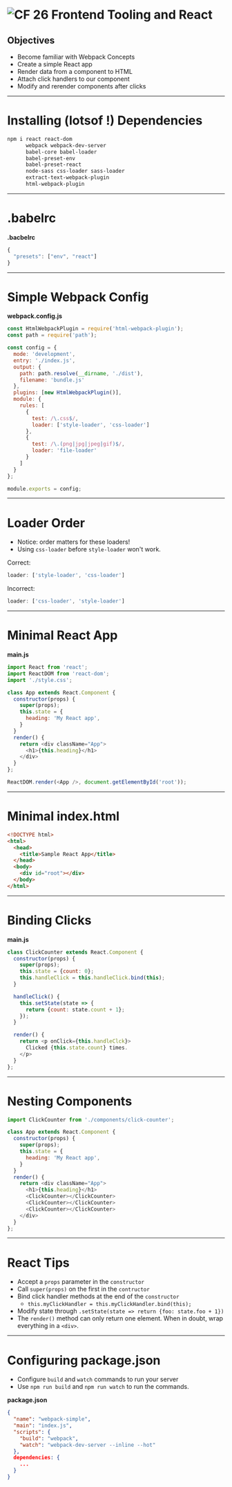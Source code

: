 # ![CF](http://i.imgur.com/7v5ASc8.png) 26 Frontend Tooling and React

## Objectives
* Become familiar with Webpack Concepts
* Create a simple React app
* Render data from a component to HTML
* Attach click handlers to our component
* Modify and rerender components after clicks

---
# Installing (lotsof !) Dependencies

```bash
npm i react react-dom
      webpack webpack-dev-server
      babel-core babel-loader
      babel-preset-env
      babel-preset-react
      node-sass css-loader sass-loader
      extract-text-webpack-plugin
      html-webpack-plugin
```

---
# .babelrc

**.bacbelrc**
```js
{
  "presets": ["env", "react"]
}
```

---
# Simple Webpack Config

**webpack.config.js**
```js
const HtmlWebpackPlugin = require('html-webpack-plugin');
const path = require('path');

const config = {
  mode: 'development',
  entry: './index.js',
  output: {
    path: path.resolve(__dirname, './dist'),
    filename: 'bundle.js'
  },
  plugins: [new HtmlWebpackPlugin()],
  module: {
    rules: [
      {
        test: /\.css$/,
        loader: ['style-loader', 'css-loader']
      },
      {
        test: /\.(png|jpg|jpeg|gif)$/,
        loader: 'file-loader'
      }
    ]
  }
};

module.exports = config;
```

---
# Loader Order

* Notice: order matters for these loaders!
* Using `css-loader` before `style-loader` won't work.

Correct: 
```js
loader: ['style-loader', 'css-loader']
```

Incorrect: 
```js
loader: ['css-loader', 'style-loader']
```

---
# Minimal React App

**main.js**
```js
import React from 'react';
import ReactDOM from 'react-dom';
import './style.css';

class App extends React.Component {
  constructor(props) {
    super(props);
    this.state = {
      heading: 'My React app',
    }
  }
  render() {
    return <div className="App">
      <h1>{this.heading}</h1>
    </div>
  }
};

ReactDOM.render(<App />, document.getElementById('root'));
```

---
# Minimal index.html

```html
<!DOCTYPE html>
<html>
  <head>
    <title>Sample React App</title>
  </head>
  <body>
    <div id="root"></div>
  </body>
</html>
```

---
# Binding Clicks

**main.js**
```js
class ClickCounter extends React.Component {
  constructor(props) {
    super(props);
    this.state = {count: 0};
    this.handleClick = this.handleClick.bind(this);
  }

  handleClick() {
    this.setState(state => {
      return {count: state.count + 1};
    });
  }

  render() {
    return <p onClick={this.handleClck}>
      Clicked {this.state.count} times.
    </p>
  }
};
```

---
# Nesting Components

```js
import ClickCounter from './components/click-counter';

class App extends React.Component {
  constructor(props) {
    super(props);
    this.state = {
      heading: 'My React app',
    }
  }
  render() {
    return <div className="App">
      <h1>{this.heading}</h1>
      <ClickCounter></ClickCounter>
      <ClickCounter></ClickCounter>
      <ClickCounter></ClickCounter>
    </div>
  }
};
```
---
# React Tips
* Accept a `props` parameter in the `constructor`
* Call `super(props)` on the first in the `contructor`
* Bind click handler methods at the end of the `constructor`
  * `this.myClickHandler = this.myClickHandler.bind(this);`
* Modify state through `.setState(state => return {foo: state.foo + 1})`
* The `render()` method can only return one element. When in doubt, wrap
  everything in a `<div>`.

---
# Configuring package.json

* Configure `build` and `watch` commands to run your server
* Use `npm run build` and `npm run watch` to run the commands.

**package.json**
```json
{
  "name": "webpack-simple",
  "main": "index.js",
  "scripts": {
    "build": "webpack",
    "watch": "webpack-dev-server --inline --hot"
  },
  dependencies: {
    ...
  }
}
```
